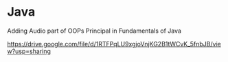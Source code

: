 
# Java

Adding Audio part of OOPs Principal in Fundamentals of Java

https://drive.google.com/file/d/1RTFPqLU9xgjoVnjKG2B1tWCvK_5fnbJB/view?usp=sharing
